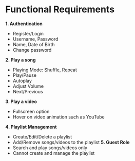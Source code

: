 # Functional Requirements

**1. Authentication**

- Register/Login
- Username, Password
- Name, Date of Birth
- Change password

**2. Play a song**

- Playing Mode: Shuffle, Repeat
- Play/Pause
- Autoplay
- Adjust Volume
- Next/Previous

**3. Play a video**

- Fullscreen option
- Hover on video animation such as YouTube

**4. Playlist Management**

- Create/Edit/Delete a playlist
- Add/Remove songs/videos to the playlist
  **5. Guest Role**
- Search and play songs/videos only
- Cannot create and manage the playlist
